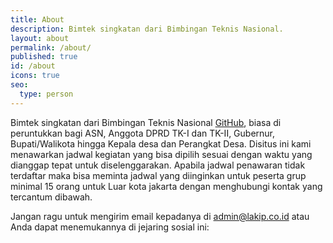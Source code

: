 ```yaml
---
title: About
description: Bimtek singkatan dari Bimbingan Teknis Nasional.
layout: about
permalink: /about/
published: true
id: /about
icons: true
seo:
  type: person
---
```


Bimtek singkatan dari Bimbingan Teknis Nasional [GitHub](https://bimteks.github.io/about), biasa di peruntukkan bagi ASN, Anggota DPRD TK-I dan TK-II, Gubernur, Bupati/Walikota hingga Kepala desa dan Perangkat Desa. Disitus ini kami menawarkan jadwal kegiatan yang bisa dipilih sesuai dengan waktu yang dianggap tepat untuk diselenggarakan.
Apabila jadwal penawaran tidak terdaftar maka bisa meminta jadwal yang diinginkan untuk peserta grup minimal 15 orang untuk Luar kota jakarta dengan menghubungi kontak yang tercantum dibawah.

Jangan ragu untuk mengirim email kepadanya di <admin@lakip.co.id> atau Anda dapat menemukannya di jejaring sosial ini:
